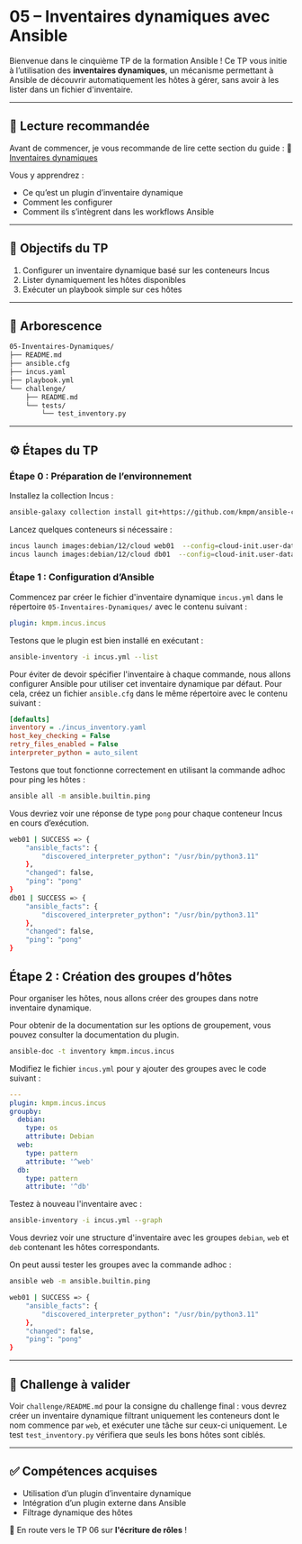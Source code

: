 # 05 – Inventaires dynamiques avec Ansible

Bienvenue dans le cinquième TP de la formation Ansible ! Ce TP vous initie à
l’utilisation des **inventaires dynamiques**, un mécanisme permettant à Ansible
de découvrir automatiquement les hôtes à gérer, sans avoir à les lister dans un
fichier d'inventaire.

---

## 🧠 Lecture recommandée

Avant de commencer, je vous recommande de lire cette section du guide : 🔗
[Inventaires dynamiques](https://blog.stephane-robert.info/docs/infra-as-code/gestion-de-configuration/ansible/inventaires/#activation-des-plugins-dinventaire-dynamique)

Vous y apprendrez :

* Ce qu’est un plugin d’inventaire dynamique
* Comment les configurer
* Comment ils s’intègrent dans les workflows Ansible

---

## 🎯 Objectifs du TP

1. Configurer un inventaire dynamique basé sur les conteneurs Incus
2. Lister dynamiquement les hôtes disponibles
3. Exécuter un playbook simple sur ces hôtes

---

## 📁 Arborescence

```bash
05-Inventaires-Dynamiques/
├── README.md
├── ansible.cfg
├── incus.yaml
├── playbook.yml
└── challenge/
    ├── README.md
    └── tests/
        └── test_inventory.py
```

---

## ⚙️ Étapes du TP

### Étape 0 : Préparation de l’environnement

Installez la collection Incus :

```bash
ansible-galaxy collection install git+https://github.com/kmpm/ansible-collection-incus.git
```

Lancez quelques conteneurs si nécessaire :

```bash
incus launch images:debian/12/cloud web01  --config=cloud-init.user-data="$(cat ../cloud-config.yaml)"
incus launch images:debian/12/cloud db01  --config=cloud-init.user-data="$(cat ../cloud-config.yaml)"
```

### Étape 1 : Configuration d’Ansible

Commencez par créer le fichier d'inventaire dynamique `incus.yml` dans le
répertoire `05-Inventaires-Dynamiques/` avec le contenu suivant :

```yaml
plugin: kmpm.incus.incus
```

Testons que le plugin est bien installé en exécutant :

```bash
ansible-inventory -i incus.yml --list
```

Pour éviter de devoir spécifier l'inventaire à chaque commande, nous allons
configurer Ansible pour utiliser cet inventaire dynamique par défaut. Pour cela,
créez un fichier `ansible.cfg` dans le même répertoire avec le contenu suivant :

```ini
[defaults]
inventory = ./incus_inventory.yaml
host_key_checking = False
retry_files_enabled = False
interpreter_python = auto_silent
```

Testons que tout fonctionne correctement en utilisant la commande
adhoc pour ping les hôtes :

```bash
ansible all -m ansible.builtin.ping
```

Vous devriez voir une réponse de type `pong` pour chaque conteneur Incus en cours
d’exécution.

```bash
web01 | SUCCESS => {
    "ansible_facts": {
        "discovered_interpreter_python": "/usr/bin/python3.11"
    },
    "changed": false,
    "ping": "pong"
}
db01 | SUCCESS => {
    "ansible_facts": {
        "discovered_interpreter_python": "/usr/bin/python3.11"
    },
    "changed": false,
    "ping": "pong"
}
```

## Étape 2 : Création des groupes d’hôtes

Pour organiser les hôtes, nous allons créer des groupes dans notre inventaire
dynamique.

Pour obtenir de la documentation sur les options de groupement, vous pouvez
consulter la documentation du plugin.

```bash
ansible-doc -t inventory kmpm.incus.incus
```

Modifiez le fichier `incus.yml` pour y ajouter des groupes avec le code suivant
:

```yaml
---
plugin: kmpm.incus.incus
groupby:
  debian:
    type: os
    attribute: Debian
  web:
    type: pattern
    attribute: '^web'
  db:
    type: pattern
    attribute: '^db'
```

Testez à nouveau l'inventaire avec :

```bash
ansible-inventory -i incus.yml --graph
```

Vous devriez voir une structure d'inventaire avec les groupes `debian`, `web` et
`deb` contenant les hôtes correspondants.

On peut aussi tester les groupes avec la commande adhoc :

```bash
ansible web -m ansible.builtin.ping

web01 | SUCCESS => {
    "ansible_facts": {
        "discovered_interpreter_python": "/usr/bin/python3.11"
    },
    "changed": false,
    "ping": "pong"
}
```

---

## 🧪 Challenge à valider

Voir `challenge/README.md` pour la consigne du challenge final : vous devrez
créer un inventaire dynamique filtrant uniquement les conteneurs dont le nom
commence par `web`, et exécuter une tâche sur ceux-ci uniquement. Le test
`test_inventory.py` vérifiera que seuls les bons hôtes sont ciblés.

---

## ✅ Compétences acquises

* Utilisation d’un plugin d’inventaire dynamique
* Intégration d’un plugin externe dans Ansible
* Filtrage dynamique des hôtes

🚀 En route vers le TP 06 sur **l'écriture de rôles** !
